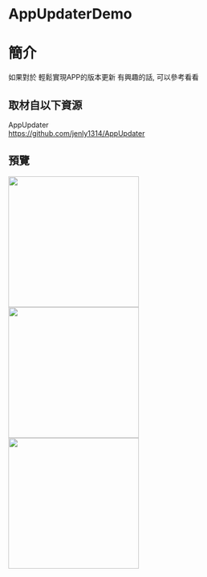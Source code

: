 # AppUpdaterDemo

簡介
==================================
如果對於 輕鬆實現APP的版本更新 有興趣的話, 可以參考看看                                   

取材自以下資源
--------
AppUpdater                                  
https://github.com/jenly1314/AppUpdater
                          
預覽
--------
<p align="left">
  <img src="https://i.imgur.com/bsulihH.png" width="260"/>
  <img src="https://i.imgur.com/OYHp97h.png" width="260"/>
  <img src="https://i.imgur.com/UJDY9hy.png" width="260"/>
</p> 

